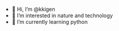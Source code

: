 - 👋 Hi, I’m @kkigen
- 👀 I’m interested in nature and technology 
- 🌱 I’m currently learning python 

<!---
kkigen/kkigen is a ✨ special ✨ repository because its `README.md` (this file) appears on your GitHub profile.
You can click the Preview link to take a look at your changes.
--->
